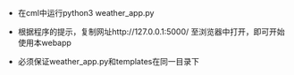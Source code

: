 - 在cml中运行python3 weather_app.py

- 根据程序的提示，复制网址http://127.0.0.1:5000/ 至浏览器中打开，即可开始使用本webapp

- 必须保证weather_app.py和templates在同一目录下
